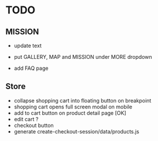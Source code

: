 # TODO

## MISSION
- update text

- put GALLERY, MAP and MISSION under MORE dropdown
- add FAQ page


## Store 

- collapse shopping cart into floating button on breakpoint
- shopping cart opens full screen modal on mobile
- add to cart button on product detail page [OK]
- edit cart ?
- checkout button
- generate create-checkout-session/data/products.js